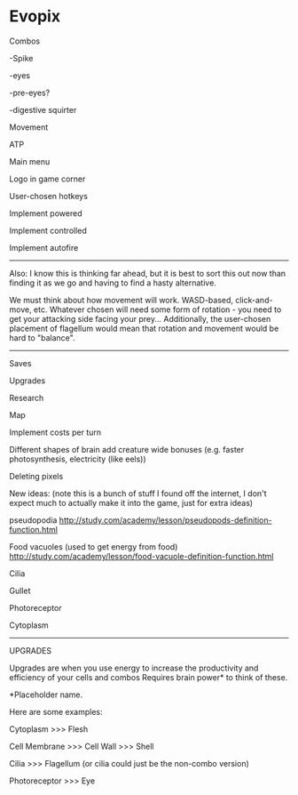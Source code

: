 # Evopix
Combos

-Spike

-eyes

-pre-eyes?

-digestive squirter

Movement

ATP

Main menu

Logo in game corner

User-chosen hotkeys

Implement powered

Implement controlled

Implement autofire


*****************************************************************************************************************
Also:
I know this is thinking far ahead, but it is best to sort this out now than finding it as we go and having to find a hasty alternative.

We must think about how movement will work. WASD-based, click-and-move, etc.
Whatever chosen will need some form of rotation - you need to get your attacking side facing your prey...
Additionally, the user-chosen placement of flagellum would mean that rotation and movement would be hard to "balance".

*****************************************************************************************************************

Saves

Upgrades

Research

Map

Implement costs per turn

Different shapes of brain add creature wide bonuses (e.g. faster photosynthesis, electricity (like eels))

Deleting pixels

New ideas: (note this is a bunch of stuff I found off the internet, I don't expect much to actually make it into the game, just for extra ideas)

pseudopodia
http://study.com/academy/lesson/pseudopods-definition-function.html

Food vacuoles (used to get energy from food)
http://study.com/academy/lesson/food-vacuole-definition-function.html

Cilia

Gullet

Photoreceptor

Cytoplasm

*****************
UPGRADES

Upgrades are when you use energy to increase the productivity and efficiency of your cells and combos
Requires brain power* to think of these.

*Placeholder name.

Here are some examples:

Cytoplasm >>> Flesh

Cell Membrane >>> Cell Wall >>> Shell

Cilia >>> Flagellum (or cilia could just be the non-combo version)

Photoreceptor >>> Eye


